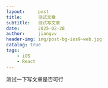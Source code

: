 ```yaml
---
layout:     post
title:      测试文章
subtitle:   测试写文章
date:       2025-02-28
author:     jiangvv
header-img: img/post-bg-ios9-web.jpg
catalog: true
tags:
    - iOS
    - React
---
```

测试一下写文章是否可行